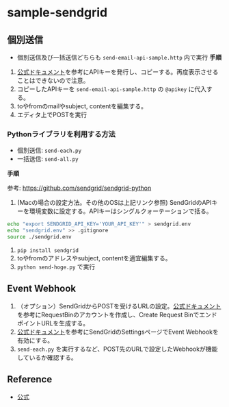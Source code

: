 # sample-sendgrid

## 個別送信
- 個別送信及び一括送信どちらも ```send-email-api-sample.http``` 内で実行
**手順**
1. [公式ドキュメント](https://sendgrid.kke.co.jp/docs/Tutorials/A_Transaction_Mail/manage_api_key.html)を参考にAPIキーを発行し、コピーする。再度表示させることはできないので注意。
1. コピーしたAPIキーを ```send-email-api-sample.http``` の ```@apikey``` に代入する。
1. toやfromのmailやsubject, contentを編集する。
1. エディタ上でPOSTを実行

### Pythonライブラリを利用する方法
- 個別送信: ```send-each.py```
- 一括送信: ```send-all.py```

**手順**

参考: https://github.com/sendgrid/sendgrid-python

1. (Macの場合の設定方法。その他のOSは上記リンク参照) SendGridのAPIキーを環境変数に設定する。APIキーはシングルクォーテーションで括る。
```bash
echo "export SENDGRID_API_KEY='YOUR_API_KEY'" > sendgrid.env
echo "sendgrid.env" >> .gitignore
source ./sendgrid.env
```
1. ```pip install sendgrid```
2. toやfromのアドレスやsubject, contentを適宜編集する。
1. ```python send-hoge.py``` で実行

## Event Webhook
1. （オプション）SendGridからPOSTを受けるURLの設定。[公式ドキュメント](https://sendgrid.kke.co.jp/docs/API_Reference/Webhooks/debug.html)を参考にRequestBinのアカウントを作成し、Create Request BinでエンドポイントURLを生成する。
1. [公式ドキュメント](https://sendgrid.kke.co.jp/docs/API_Reference/Webhooks/event.html#:~:text=%E3%81%8F%E3%81%A0%E3%81%95%E3%81%84%E3%80%82-,%E3%82%BB%E3%83%83%E3%83%88%E3%82%A2%E3%83%83%E3%83%97,-Event%20Webhook%20%E3%82%92)を参考にSendGridのSettingsページでEvent Webhookを有効にする。
1. ```send-each.py``` を実行するなど、POST先のURLで設定したWebhookが機能しているか確認する。
## Reference
- [公式](https://sendgrid.kke.co.jp/docs/Tutorials/A_Transaction_Mail/send_transaction_mail.html#:~:text=%E3%81%AB%E6%8C%87%E5%AE%9A%E5%8F%AF%E8%83%BD-,Web%20API%E3%81%A7%E9%80%81%E4%BF%A1%E3%81%99%E3%82%8B,-Web%20API%E3%82%92)